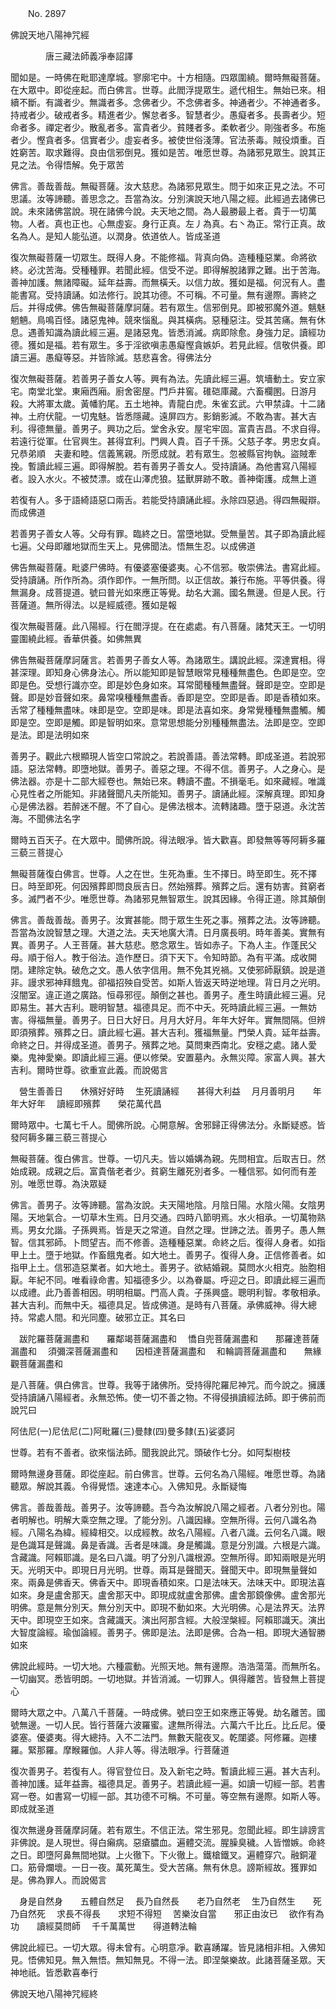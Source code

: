 ﻿　　No. 2897

佛說天地八陽神咒經

　　　　唐三藏法師義凈奉詔譯


聞如是。一時佛在毗耶達摩城。寥廓宅中。十方相隨。四眾圍繞。爾時無礙菩薩。在大眾中。即從座起。而白佛言。世尊。此閻浮提眾生。遞代相生。無始已來。相續不斷。有識者少。無識者多。念佛者少。不念佛者多。神通者少。不神通者多。持戒者少。破戒者多。精進者少。懈怠者多。智慧者少。愚癡者多。長壽者少。短命者多。禪定者少。散亂者多。富貴者少。貧賤者多。柔軟者少。剛強者多。布施者少。慳貪者多。信實者少。虛妄者多。被使世俗淺薄。官法荼毒。賊役煩重。百姓窮苦。取求難得。良由信邪倒見。獲如是苦。唯愿世尊。為諸邪見眾生。說其正見之法。令得悟解。免于眾苦

佛言。善哉善哉。無礙菩薩。汝大慈悲。為諸邪見眾生。問于如來正見之法。不可思議。汝等諦聽。善思念之。吾當為汝。分別演說天地八陽之經。此經過去諸佛已說。未來諸佛當說。現在諸佛今說。夫天地之間。為人最勝最上者。貴于一切萬物。人者。真也正也。心無虛妄。身行正真。左丿為真。右丶為正。常行正真。故名為人。是知人能弘道。以潤身。依道依人。皆成圣道

復次無礙菩薩一切眾生。既得人身。不能修福。背真向偽。造種種惡業。命將欲終。必沈苦海。受種種罪。若聞此經。信受不逆。即得解脫諸罪之難。出于苦海。善神加護。無諸障礙。延年益壽。而無橫夭。以信力故。獲如是福。何況有人。盡能書寫。受持讀誦。如法修行。說其功德。不可稱。不可量。無有邊際。壽終之后。并得成佛。佛告無礙菩薩摩訶薩。若有眾生。信邪倒見。即被邪魔外道。魑魅魍魎。鳥鳴百怪。諸惡鬼神。競來惱亂。與其橫病。惡種惡注。受其苦痛。無有休息。遇善知識為讀此經三遍。是諸惡鬼。皆悉消滅。病即除愈。身強力足。讀經功德。獲如是福。若有眾生。多于淫欲嗔恚愚癡慳貪嫉妒。若見此經。信敬供養。即讀三遍。愚癡等惡。并皆除滅。慈悲喜舍。得佛法分

復次無礙菩薩。若善男子善女人等。興有為法。先讀此經三遍。筑墻動土。安立家宅。南堂北堂。東廂西廂。廚舍密屋。門戶井窖。碓硙庫藏。六畜欄圂。日游月殺。大將軍太歲。黃幡豹尾。五土地神。青龍白虎。朱雀玄武。六甲禁諱。十二諸神。土府伏龍。一切鬼魅。皆悉隱藏。遠屏四方。影銷影滅。不敢為害。甚大吉利。得德無量。善男子。興功之后。堂舍永安。屋宅牢固。富貴吉昌。不求自得。若遠行從軍。仕官興生。甚得宜利。門興人貴。百子千孫。父慈子孝。男忠女貞。兄恭弟順　夫妻和睦。信義篤親。所愿成就。若有眾生。忽被縣官拘執。盜賊牽挽。暫讀此經三遍。即得解脫。若有善男子善女人。受持讀誦。為他書寫八陽經者。設入水火。不被焚漂。或在山澤虎狼。猛獸屏跡不敢。善神衛護。成無上道

若復有人。多于語綺語惡口兩舌。若能受持讀誦此經。永除四惡過。得四無礙辯。而成佛道

若善男子善女人等。父母有罪。臨終之日。當墮地獄。受無量苦。其子即為讀此經七遍。父母即離地獄而生天上。見佛聞法。悟無生忍。以成佛道

佛告無礙菩薩。毗婆尸佛時。有優婆塞優婆夷。心不信邪。敬崇佛法。書寫此經。受持讀誦。所作所為。須作即作。一無所問。以正信故。兼行布施。平等供養。得無漏身。成菩提道。號曰普光如來應正等覺。劫名大漏。國名無邊。但是人民。行菩薩道。無所得法。以是經威德。獲如是報

復次無礙菩薩。此八陽經。行在閻浮提。在在處處。有八菩薩。諸梵天王。一切明靈圍繞此經。香華供養。如佛無異

佛告無礙菩薩摩訶薩言。若善男子善女人等。為諸眾生。講說此經。深達實相。得甚深理。即知身心佛身法心。所以能知即是智慧眼常見種種無盡色。色即是空。空即是色。受想行識亦空。即是妙色身如來。耳常聞種種無盡聲。聲即是空。空即是聲。即是妙音聲如來。鼻常嗅種種無盡香。香即是空。空即是香。即是香積如來。舌常了種種無盡味。味即是空。空即是味。即是法喜如來。身常覺種種無盡觸。觸即是空。空即是觸。即是智明如來。意常思想能分別種種無盡法。法即是空。空即是法。即是法明如來

善男子。觀此六根顯現人皆空口常說之。若說善語。善法常轉。即成圣道。若說邪語。惡法常轉。即墮地獄。善男子。善惡之理。不得不信。善男子。人之身心。是佛法器。亦是十二部大經卷也。無始已來。轉讀不盡。不損毫毛。如來藏經。唯識心見性者之所能知。非諸聲聞凡夫所能知。善男子。讀誦此經。深解真理。即知身心是佛法器。若醉迷不醒。不了自心。是佛法根本。流轉諸趣。墮于惡道。永沈苦海。不聞佛法名字

爾時五百天子。在大眾中。聞佛所說。得法眼凈。皆大歡喜。即發無等等阿耨多羅三藐三菩提心

無礙菩薩復白佛言。世尊。人之在世。生死為重。生不擇日。時至即生。死不擇日。時至即死。何因殯葬即問良辰吉日。然始殯葬。殯葬之后。還有妨害。貧窮者多。滅門者不少。唯愿世尊。為諸邪見無智眾生。說其因緣。令得正道。除其顛倒

佛言。善哉善哉。善男子。汝實甚能。問于眾生生死之事。殯葬之法。汝等諦聽。吾當為汝說智慧之理。大道之法。夫天地廣大清。日月廣長明。時年善美。實無有異。善男子。人王菩薩。甚大慈悲。愍念眾生。皆如赤子。下為人主。作蓬民父母。順于俗人。教于俗法。造作歷日。須下天下。令知時節。為有平滿。成收開閉。建除定執。破危之文。愚人依字信用。無不免其兇禍。又使邪師厭鎮。說是道非。謾求邪神拜餓鬼。卻福招殃自受苦。如斯人皆返天時逆地理。背日月之光明。沒闇室。違正道之廣路。恒尋邪徑。顛倒之甚也。善男子。產生時讀此經三遍。兒即易生。甚大吉利。聰明智慧。福德具足。而不中夭。死時讀此經三遍。一無妨害。得福無量。善男子。日日大好日。月月大好月。年年大好年。實無間隔。但辨即須殯葬。殯葬之日。讀此經七遍。甚大吉利。獲福無量。門榮人貴。延年益壽。命終之日。并得成圣道。善男子。殯葬之地。莫問東西南北。安穩之處。諸人愛樂。鬼神愛樂。即讀此經三遍。便以修榮。安置墓內。永無災障。家富人興。甚大吉利。爾時世尊。欲重宣此義。而說偈言

　營生善善日　　休殯好好時
　生死讀誦經　　甚得大利益
　月月善明月　　年年大好年
　讀經即殯葬　　榮花萬代昌　

爾時眾中。七萬七千人。聞佛所說。心開意解。舍邪歸正得佛法分。永斷疑惑。皆發阿耨多羅三藐三菩提心

無礙菩薩。復白佛言。世尊。一切凡夫。皆以婚媾為親。先問相宜。后取吉日。然始成親。成親之后。富貴偕老者少。貧窮生離死別者多。一種信邪。如何而有差別。唯愿世尊。為決眾疑

佛言。善男子。汝等諦聽。當為汝說。夫天陽地陰。月陰日陽。水陰火陽。女陰男陽。天地氣合。一切草木生焉。日月交通。四時八節明焉。水火相承。一切萬物熟焉。男女允諧。子孫興焉。皆是天之常道。自然之理。世諦之法。善男子。愚人無智。信其邪師。卜問望吉。而不修善。造種種惡業。命終之后。復得人身者。如指甲上土。墮于地獄。作畜餓鬼者。如大地土。善男子。復得人身。正信修善者。如指甲上土。信邪造惡業者。如大地土。善男子。欲結婚親。莫問水火相克。胎胞相厭。年紀不同。唯看祿命書。知福德多少。以為眷屬。呼迎之日。即讀此經三遍而以成禮。此乃善善相因。明明相屬。門高人貴。子孫興盛。聰明利智。孝敬相承。甚大吉利。而無中夭。福德具足。皆成佛道。是時有八菩薩。承佛威神。得大總持。常處人間。和光同塵。破邪立正。其名曰

　跋陀羅菩薩漏盡和　　羅鄰竭菩薩漏盡和
　憍自兜菩薩漏盡和　　那羅達菩薩漏盡和
　須彌深菩薩漏盡和　　因桓達菩薩漏盡和
　和輪調菩薩漏盡和　　無緣觀菩薩漏盡和　

是八菩薩。俱白佛言。世尊。我等于諸佛所。受持得陀羅尼神咒。而今說之。擁護受持讀誦八陽經者。永無恐怖。使一切不善之物。不得侵損讀經法師。即于佛前而說咒曰

阿佉尼(一)尼佉尼(二)阿毗羅(三)曼隸(四)曼多隸(五)娑婆訶

世尊。若有不善者。欲來惱法師。聞我說此咒。頭破作七分。如阿梨樹枝

爾時無邊身菩薩。即從座起。前白佛言。世尊。云何名為八陽經。唯愿世尊。為諸聽眾。解說其義。令得覺悟。速達本心。入佛知見。永斷疑悔

佛言。善哉善哉。善男子。汝等諦聽。吾今為汝解說八陽之經者。八者分別也。陽者明解也。明解大乘空無之理。了能分別。八識因緣。空無所得。云何八識名為經。八陽名為緯。經緯相交。以成經教。故名八陽經。八者八識。云何名八識。眼是色識耳是聲識。鼻是香識。舌者是味識。身是觸識。意是分別識。六根是六識。含藏識。阿賴耶識。是名曰八識。明了分別八識根源。空無所得。即知兩眼是光明天。光明天中。即現日月光明。世尊。兩耳是聲聞天。聲聞天中。即現無量聲如來。兩鼻是佛香天。佛香天中。即現香積如來。口是法味天。法味天中。即現法喜如來。身是盧舍那天。盧舍那天中。即現成就盧舍那佛。盧舍那鏡像佛。盧舍那光明佛。意是無分別天。無分別天中。即現不動如來。大光明佛。心是法界天。法界天中。即現空王如來。含藏識天。演出阿那含經。大般涅槃經。阿賴耶識天。演出大智度論經。瑜伽論經。善男子。佛即是法。法即是佛。合為一相。即現大通智勝如來

佛說此經時。一切大地。六種震動。光照天地。無有邊際。浩浩蕩蕩。而無所名。一切幽冥。悉皆明朗。一切地獄。并皆消滅。一切罪人。俱得離苦。皆發無上菩提心

爾時大眾之中。八萬八千菩薩。一時成佛。號曰空王如來應正等覺。劫名離苦。國號無邊。一切人民。皆行菩薩六波羅蜜。逮無所得法。六萬六千比丘。比丘尼。優婆塞。優婆夷。得大總持。入不二法門。無數天龍夜叉。乾闥婆。阿修羅。迦樓羅。緊那羅。摩睺羅伽。人非人等。得法眼凈。行菩薩道

復次善男子。若復有人。得官登位日。及入新宅之時。暫讀此經三遍。甚大吉利。善神加護。延年益壽。福德具足。善男子。若讀此經一遍。如讀一切經一部。若書寫一卷。如書寫一切經一部。其功德不可稱。不可量。等空無有邊際。如斯人等。即成就圣道

復次無邊身菩薩摩訶薩。若有眾生。不信正法。常生邪見。忽聞此經。即生誹謗言非佛說。是人現世。得白癩病。惡瘡膿血。遍體交流。腥臊臭穢。人皆憎嫉。命終之日。即墮阿鼻無間地獄。上火徹下。下火徹上。鐵槍鐵叉。遍體穿穴。融銅灌口。筋骨爛壞。一日一夜。萬死萬生。受大苦痛。無有休息。謗斯經故。獲罪如是。佛為罪人。而說偈言

　身是自然身　　五體自然足
　長乃自然長　　老乃自然老
　生乃自然生　　死乃自然死
　求長不得長　　求短不得短
　苦樂汝自當　　邪正由汝已
　欲作有為功　　讀經莫問師
　千千萬萬世　　得道轉法輪　

佛說此經已。一切大眾。得未曾有。心明意凈。歡喜踴躍。皆見諸相非相。入佛知見。悟佛知見。無入無悟。無知無見。不得一法。即涅槃樂故。此諸菩薩圣眾。天神地祇。皆悉歡喜奉行

佛說天地八陽神咒經終
